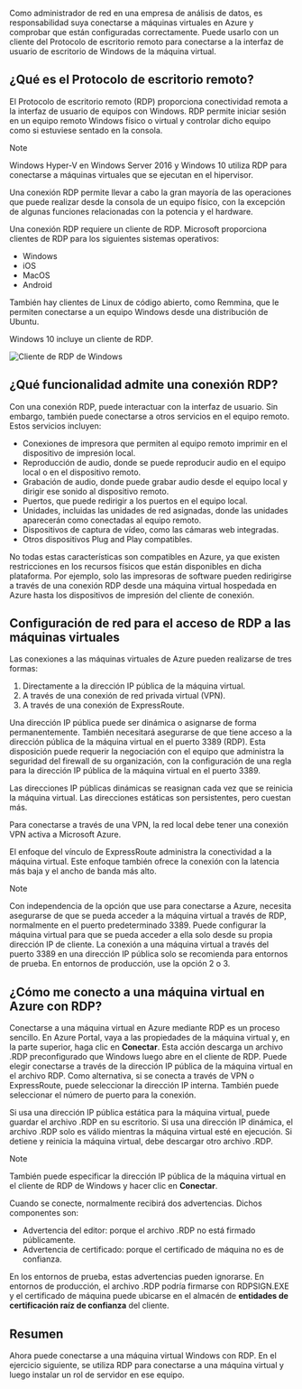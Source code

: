 Como administrador de red en una empresa de análisis de datos, es responsabilidad suya conectarse a máquinas virtuales en Azure y comprobar que están configuradas correctamente. Puede usarlo con un cliente del Protocolo de escritorio remoto para conectarse a la interfaz de usuario de escritorio de Windows de la máquina virtual.

## <a name="what-is-the-remote-desktop-protocol"></a>¿Qué es el Protocolo de escritorio remoto?

El Protocolo de escritorio remoto (RDP) proporciona conectividad remota a la interfaz de usuario de equipos con Windows. RDP permite iniciar sesión en un equipo remoto Windows físico o virtual y controlar dicho equipo como si estuviese sentado en la consola.

> [!Note]
> Windows Hyper-V en Windows Server 2016 y Windows 10 utiliza RDP para conectarse a máquinas virtuales que se ejecutan en el hipervisor.

Una conexión RDP permite llevar a cabo la gran mayoría de las operaciones que puede realizar desde la consola de un equipo físico, con la excepción de algunas funciones relacionadas con la potencia y el hardware.

Una conexión RDP requiere un cliente de RDP. Microsoft proporciona clientes de RDP para los siguientes sistemas operativos:

* Windows
* iOS
* MacOS
* Android

También hay clientes de Linux de código abierto, como Remmina, que le permiten conectarse a un equipo Windows desde una distribución de Ubuntu.

Windows 10 incluye un cliente de RDP.

![Cliente de RDP de Windows](../images/2-rdp-client.PNG)

## <a name="what-functionality-does-an-rdp-connection-support"></a>¿Qué funcionalidad admite una conexión RDP?

Con una conexión RDP, puede interactuar con la interfaz de usuario. Sin embargo, también puede conectarse a otros servicios en el equipo remoto. Estos servicios incluyen:

* Conexiones de impresora que permiten al equipo remoto imprimir en el dispositivo de impresión local.
* Reproducción de audio, donde se puede reproducir audio en el equipo local o en el dispositivo remoto.
* Grabación de audio, donde puede grabar audio desde el equipo local y dirigir ese sonido al dispositivo remoto.
* Puertos, que puede redirigir a los puertos en el equipo local.
* Unidades, incluidas las unidades de red asignadas, donde las unidades aparecerán como conectadas al equipo remoto.
* Dispositivos de captura de vídeo, como las cámaras web integradas.
* Otros dispositivos Plug and Play compatibles.

No todas estas características son compatibles en Azure, ya que existen restricciones en los recursos físicos que están disponibles en dicha plataforma. Por ejemplo, solo las impresoras de software pueden redirigirse a través de una conexión RDP desde una máquina virtual hospedada en Azure hasta los dispositivos de impresión del cliente de conexión.

## <a name="configure-network-settings-for-rdp-access-to-virtual-machines"></a>Configuración de red para el acceso de RDP a las máquinas virtuales

Las conexiones a las máquinas virtuales de Azure pueden realizarse de tres formas:

1. Directamente a la dirección IP pública de la máquina virtual.
2. A través de una conexión de red privada virtual (VPN).
3. A través de una conexión de ExpressRoute.

Una dirección IP pública puede ser dinámica o asignarse de forma permanentemente. También necesitará asegurarse de que tiene acceso a la dirección pública de la máquina virtual en el puerto 3389 (RDP). Esta disposición puede requerir la negociación con el equipo que administra la seguridad del firewall de su organización, con la configuración de una regla para la dirección IP pública de la máquina virtual en el puerto 3389.

Las direcciones IP públicas dinámicas se reasignan cada vez que se reinicia la máquina virtual. Las direcciones estáticas son persistentes, pero cuestan más.

Para conectarse a través de una VPN, la red local debe tener una conexión VPN activa a Microsoft Azure.

El enfoque del vínculo de ExpressRoute administra la conectividad a la máquina virtual. Este enfoque también ofrece la conexión con la latencia más baja y el ancho de banda más alto.

> [!Note]
> Con independencia de la opción que use para conectarse a Azure, necesita asegurarse de que se pueda acceder a la máquina virtual a través de RDP, normalmente en el puerto predeterminado 3389. Puede configurar la máquina virtual para que se pueda acceder a ella solo desde su propia dirección IP de cliente. La conexión a una máquina virtual a través del puerto 3389 en una dirección IP pública solo se recomienda para entornos de prueba. En entornos de producción, use la opción 2 o 3.

## <a name="how-do-you-connect-to-a-vm-in-azure-using-rdp"></a>¿Cómo me conecto a una máquina virtual en Azure con RDP?

Conectarse a una máquina virtual en Azure mediante RDP es un proceso sencillo. En Azure Portal, vaya a las propiedades de la máquina virtual y, en la parte superior, haga clic en **Conectar**. Esta acción descarga un archivo .RDP preconfigurado que Windows luego abre en el cliente de RDP. Puede elegir conectarse a través de la dirección IP pública de la máquina virtual en el archivo RDP. Como alternativa, si se conecta a través de VPN o ExpressRoute, puede seleccionar la dirección IP interna. También puede seleccionar el número de puerto para la conexión.

Si usa una dirección IP pública estática para la máquina virtual, puede guardar el archivo .RDP en su escritorio. Si usa una dirección IP dinámica, el archivo .RDP solo es válido mientras la máquina virtual esté en ejecución. Si detiene y reinicia la máquina virtual, debe descargar otro archivo .RDP.

> [!Note]
> También puede especificar la dirección IP pública de la máquina virtual en el cliente de RDP de Windows y hacer clic en **Conectar**.

Cuando se conecte, normalmente recibirá dos advertencias. Dichos componentes son:

* Advertencia del editor: porque el archivo .RDP no está firmado públicamente.
* Advertencia de certificado: porque el certificado de máquina no es de confianza.

En los entornos de prueba, estas advertencias pueden ignorarse. En entornos de producción, el archivo .RDP podría firmarse con RDPSIGN.EXE y el certificado de máquina puede ubicarse en el almacén de **entidades de certificación raíz de confianza** del cliente.

## <a name="summary"></a>Resumen

Ahora puede conectarse a una máquina virtual Windows con RDP. En el ejercicio siguiente, se utiliza RDP para conectarse a una máquina virtual y luego instalar un rol de servidor en ese equipo.
